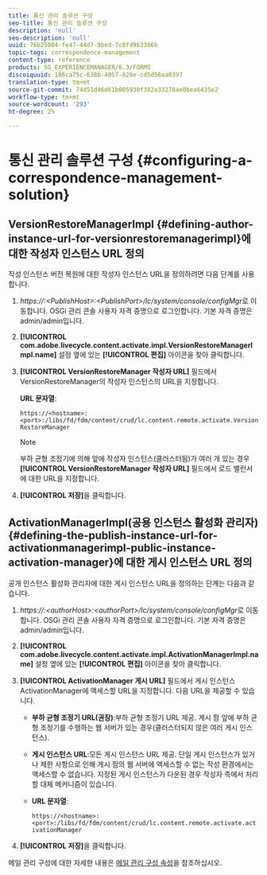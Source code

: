 ```yaml
---
title: 통신 관리 솔루션 구성
seo-title: 통신 관리 솔루션 구성
description: 'null'
seo-description: 'null'
uuid: 76b25004-fe47-44d7-9bed-7c0fd963306b
topic-tags: correspondence-management
content-type: reference
products: SG_EXPERIENCEMANAGER/6.3/FORMS
discoiquuid: 186ca75c-638b-4057-826e-cd5d56aa0397
translation-type: tm+mt
source-git-commit: 74d51d46d61b005930f382a33278ae0bea6435e2
workflow-type: tm+mt
source-wordcount: '293'
ht-degree: 2%

---
```



# 통신 관리 솔루션 구성 {#configuring-a-correspondence-management-solution}

## VersionRestoreManagerImpl {#defining-author-instance-url-for-versionrestoremanagerimpl}에 대한 작성자 인스턴스 URL 정의

작성 인스턴스 버전 복원에 대한 작성자 인스턴스 URL을 정의하려면 다음 단계를 사용합니다.

1. *https://:&lt;PublishHost>:&lt;PublishPort>/lc/system/console/configMgr*&#x200B;로 이동합니다. OSGi 관리 콘솔 사용자 자격 증명으로 로그인합니다. 기본 자격 증명은 admin/admin입니다.
1. **[!UICONTROL com.adobe.livecycle.content.activate.impl.VersionRestoreManagerImpl.name]** 설정 옆에 있는 **[!UICONTROL 편집]** 아이콘을 찾아 클릭합니다.
1. **[!UICONTROL VersionRestoreManager 작성자 URL]** 필드에서 VersionRestoreManager의 작성자 인스턴스의 URL을 지정합니다.

   **URL 문자열**:

   `https://<hostname>:<port>:/libs/fd/fdm/content/crud/lc.content.remote.activate.VersionRestoreManager`

   >[!NOTE]
   >
   >부하 균형 조정기에 의해 앞에 작성자 인스턴스(클러스터됨)가 여러 개 있는 경우 **[!UICONTROL VersionRestoreManager 작성자 URL]** 필드에서 로드 밸런서에 대한 URL을 지정합니다.

1. **[!UICONTROL 저장]**&#x200B;을 클릭합니다.

## ActivationManagerImpl(공용 인스턴스 활성화 관리자) {#defining-the-publish-instance-url-for-activationmanagerimpl-public-instance-activation-manager}에 대한 게시 인스턴스 URL 정의

공개 인스턴스 활성화 관리자에 대한 게시 인스턴스 URL을 정의하는 단계는 다음과 같습니다.

1. *https://:&lt;authorHost>:&lt;authorPort>/lc/system/console/configMgr*&#x200B;로 이동합니다. OSGi 관리 콘솔 사용자 자격 증명으로 로그인합니다. 기본 자격 증명은 admin/admin입니다.
1. **[!UICONTROL com.adobe.livecycle.content.activate.impl.ActivationManagerImpl.name]** 설정 옆에 있는 **[!UICONTROL 편집]** 아이콘을 찾아 클릭합니다.
1. **[!UICONTROL ActivationManager 게시 URL]** 필드에서 게시 인스턴스 ActivationManager에 액세스할 URL을 지정합니다. 다음 URL을 제공할 수 있습니다.

   * **부하 균형 조정기 URL(권장)**:부하 균형 조정기 URL 제공. 게시 팜 앞에 부하 균형 조정기를 수행하는 웹 서버가 있는 경우(클러스터되지 않은 여러 게시 인스턴스).
   * **게시 인스턴스 URL**:모든 게시 인스턴스 URL 제공. 단일 게시 인스턴스가 있거나 제한 사항으로 인해 게시 팜의 웹 서버에 액세스할 수 없는 작성 환경에서는 액세스할 수 없습니다. 지정된 게시 인스턴스가 다운된 경우 작성자 측에서 처리할 대체 메커니즘이 있습니다.
   * **URL 문자열**:

      `https://<hostname>:<port>:/libs/fd/fdm/content/crud/lc.content.remote.activate.activationManager`

1. **[!UICONTROL 저장]**&#x200B;을 클릭합니다.

메일 관리 구성에 대한 자세한 내용은 [메일 관리 구성 속성](https://helpx.adobe.com/aem-forms/6-2/cm-configuration-properties.html)을 참조하십시오.
